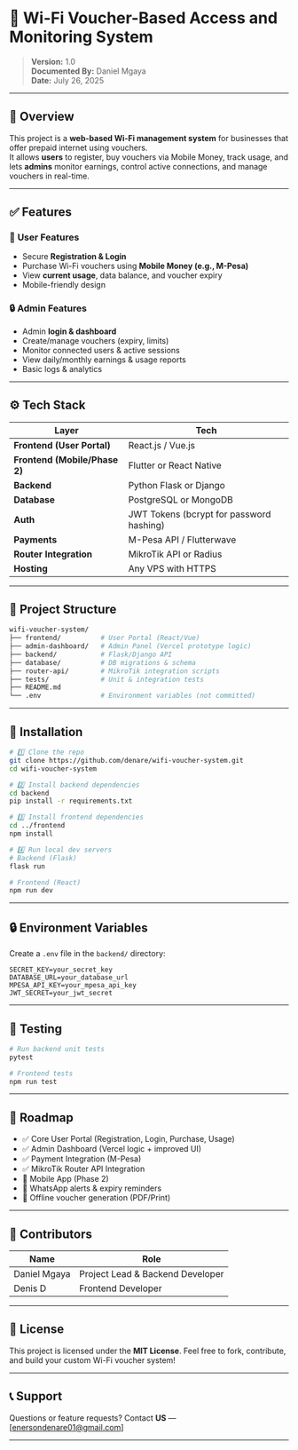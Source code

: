 
# 📶 Wi-Fi Voucher-Based Access and Monitoring System

> **Version:** 1.0  
> **Documented By:** Daniel Mgaya  
> **Date:** July 26, 2025

---

## 🚀 Overview

This project is a **web-based Wi-Fi management system** for businesses that offer prepaid internet using vouchers.  
It allows **users** to register, buy vouchers via Mobile Money, track usage, and lets **admins** monitor earnings, control active connections, and manage vouchers in real-time.

---

## ✅ Features

### 🎫 **User Features**
- Secure **Registration & Login**
- Purchase Wi-Fi vouchers using **Mobile Money (e.g., M-Pesa)**
- View **current usage**, data balance, and voucher expiry
- Mobile-friendly design

### 🔒 **Admin Features**
- Admin **login & dashboard**
- Create/manage vouchers (expiry, limits)
- Monitor connected users & active sessions
- View daily/monthly earnings & usage reports
- Basic logs & analytics

---

## ⚙️ Tech Stack

| Layer | Tech |
|-------|------|
| **Frontend (User Portal)** | React.js / Vue.js |
| **Frontend (Mobile/Phase 2)** | Flutter or React Native |
| **Backend** | Python Flask or Django |
| **Database** | PostgreSQL or MongoDB |
| **Auth** | JWT Tokens (bcrypt for password hashing) |
| **Payments** | M-Pesa API / Flutterwave |
| **Router Integration** | MikroTik API or Radius |
| **Hosting** | Any VPS with HTTPS |

---

## 📂 Project Structure

```bash
wifi-voucher-system/
├── frontend/          # User Portal (React/Vue)
├── admin-dashboard/   # Admin Panel (Vercel prototype logic)
├── backend/           # Flask/Django API
├── database/          # DB migrations & schema
├── router-api/        # MikroTik integration scripts
├── tests/             # Unit & integration tests
├── README.md
└── .env               # Environment variables (not committed)
````

---

## 🔑 Installation

```bash
# 1️⃣ Clone the repo
git clone https://github.com/denare/wifi-voucher-system.git
cd wifi-voucher-system

# 2️⃣ Install backend dependencies
cd backend
pip install -r requirements.txt

# 3️⃣ Install frontend dependencies
cd ../frontend
npm install

# 4️⃣ Run local dev servers
# Backend (Flask)
flask run

# Frontend (React)
npm run dev
```

---

## 🔒 Environment Variables

Create a `.env` file in the `backend/` directory:

```env
SECRET_KEY=your_secret_key
DATABASE_URL=your_database_url
MPESA_API_KEY=your_mpesa_api_key
JWT_SECRET=your_jwt_secret
```

---

## 🧪 Testing

```bash
# Run backend unit tests
pytest

# Frontend tests
npm run test
```

---

## 🚩 Roadmap

* ✅ Core User Portal (Registration, Login, Purchase, Usage)
* ✅ Admin Dashboard (Vercel logic + improved UI)
* ✅ Payment Integration (M-Pesa)
* ✅ MikroTik Router API Integration
* 🚧 Mobile App (Phase 2)
* 🚧 WhatsApp alerts & expiry reminders
* 🚧 Offline voucher generation (PDF/Print)

---

## 👥 Contributors

| Name        | Role               |
| ----------- | ------------------ |
| Daniel Mgaya       | Project Lead & Backend Developer |
| Denis D | Frontend Developer |

---

## 📃 License

This project is licensed under the **MIT License**.
Feel free to fork, contribute, and build your custom Wi-Fi voucher system!

---

## 📞 Support

Questions or feature requests?
Contact **US** — \[[enersondenare01@gmail.com](mailto:enersondenare01@gmail.com)]

---
